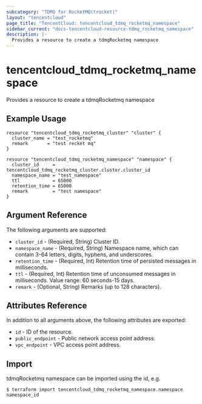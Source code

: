 ```yaml
---
subcategory: "TDMQ for RocketMQ(trocket)"
layout: "tencentcloud"
page_title: "TencentCloud: tencentcloud_tdmq_rocketmq_namespace"
sidebar_current: "docs-tencentcloud-resource-tdmq_rocketmq_namespace"
description: |-
  Provides a resource to create a tdmqRocketmq namespace
---
```


# tencentcloud_tdmq_rocketmq_namespace

Provides a resource to create a tdmqRocketmq namespace

## Example Usage

```hcl
resource "tencentcloud_tdmq_rocketmq_cluster" "cluster" {
  cluster_name = "test_rocketmq"
  remark       = "test recket mq"
}

resource "tencentcloud_tdmq_rocketmq_namespace" "namespace" {
  cluster_id     = tencentcloud_tdmq_rocketmq_cluster.cluster.cluster_id
  namespace_name = "test_namespace"
  ttl            = 65000
  retention_time = 65000
  remark         = "test namespace"
}
```

## Argument Reference

The following arguments are supported:

* `cluster_id` - (Required, String) Cluster ID.
* `namespace_name` - (Required, String) Namespace name, which can contain 3-64 letters, digits, hyphens, and underscores.
* `retention_time` - (Required, Int) Retention time of persisted messages in milliseconds.
* `ttl` - (Required, Int) Retention time of unconsumed messages in milliseconds. Value range: 60 seconds-15 days.
* `remark` - (Optional, String) Remarks (up to 128 characters).

## Attributes Reference

In addition to all arguments above, the following attributes are exported:

* `id` - ID of the resource.
* `public_endpoint` - Public network access point address.
* `vpc_endpoint` - VPC access point address.


## Import

tdmqRocketmq namespace can be imported using the id, e.g.
```
$ terraform import tencentcloud_tdmq_rocketmq_namespace.namespace namespace_id
```

